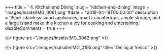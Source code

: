 +++
title = ' 4. Kitchen and Dining'
slug = 'kitchen-and-dining'
image = 'images/inside/IMG_0061.png'
#date = "2019-04-18T00:00:00"
description = 'Black-stainless smart appliances, quartz countertops, ample storage, and a large island make this kitchen a joy for cooking and entertaining.'
disableComments = true
+++

{{< figure src="/images/inside/IMG_0062.png" >}}

{{< figure src="/images/outside/IMG_0195.png" title="Dining al fresco" >}}
